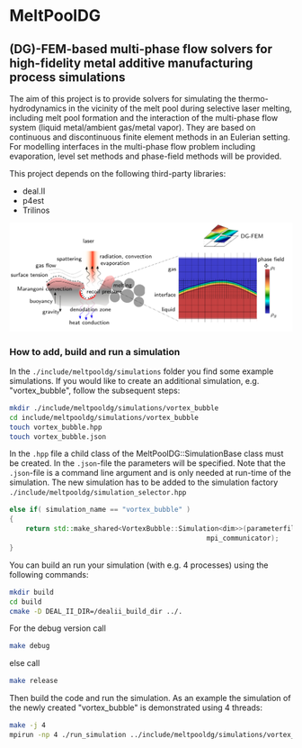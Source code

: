 # MeltPoolDG
## (DG)-FEM-based multi-phase flow solvers for high-fidelity metal additive manufacturing process simulations

The aim of this project is to provide solvers for simulating the thermo-hydrodynamics in the vicinity of the melt pool during selective laser melting, including melt pool formation and the interaction of the multi-phase flow system (liquid metal/ambient gas/metal vapor). They are based on continuous and discontinuous finite element methods in an Eulerian setting. For modelling interfaces in the multi-phase flow problem including evaporation, level set methods and phase-field methods will be provided.

This project depends on the following third-party libraries:

- deal.II
- p4est
- Trilinos

![alt text](doc/MeltPoolDG.png?raw=true)

### How to add, build and run a simulation

In the `./include/meltpooldg/simulations` folder you find some example simulations. If you would like to create an additional simulation, e.g. "vortex_bubble", follow the subsequent steps:

```bash
mkdir ./include/meltpooldg/simulations/vortex_bubble
cd include/meltpooldg/simulations/vortex_bubble    
touch vortex_bubble.hpp
touch vortex_bubble.json
```
In the `.hpp` file a child class of the MeltPoolDG::SimulationBase<dim> class must be created. In the `.json`-file the parameters will be specified. Note that the `.json`-file is a command line argument and is only needed at run-time of the simulation. 
The new simulation has to be added to the simulation factory `./include/meltpooldg/simulation_selector.hpp` 
```cpp
else if( simulation_name == "vortex_bubble" )
{
    return std::make_shared<VortexBubble::Simulation<dim>>(parameterfile,
                                                 mpi_communicator);
}
```
You can build an run your simulation (with e.g. 4 processes) using the following commands:
   
```bash  
mkdir build
cd build
cmake -D DEAL_II_DIR=/dealii_build_dir ../.
```
For the debug version call
```bash  
make debug
```
else call
```bash  
make release
```
Then build the code and run the simulation. As an example the simulation of the newly created "vortex_bubble" is demonstrated using 4 threads:
```bash  
make -j 4 
mpirun -np 4 ./run_simulation ../include/meltpooldg/simulations/vortex_bubble.json
```




